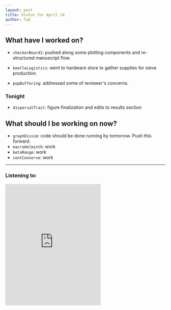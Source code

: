 ```yaml
---
layout: post 
title: Status for April 14 
author: Tad
---
```

 
## What have I worked on?
 
* `checkerBoard1`: pushed along some plotting components and re-structured manuscript flow. 

* `beetleLogistics`: went to hardware store to gather supplies for sieve production. 

* `popBuffering`: addressed some of reviewer's concerns. 




### Tonight 

* `dispersalTrait`: figure finalization and edits to results section


  
## What should I be working on now? 

* `graphDissim`: code should be done running by tomorrow. Push this forward.
* `macroHelminth`: work
* `betaRange`: work 
* `centConserve`: work




 
 
--- 
 
### Listening to: 
<iframe src="https://embed.spotify.com/?uri=spotify%3Atrack%3A3W78yeTivNROPA2nzt63w2" width="300" height="380" frameborder="0" allowtransparency="true"></iframe>

 <i class='fa fa-code' style='color:pink'></i> 
